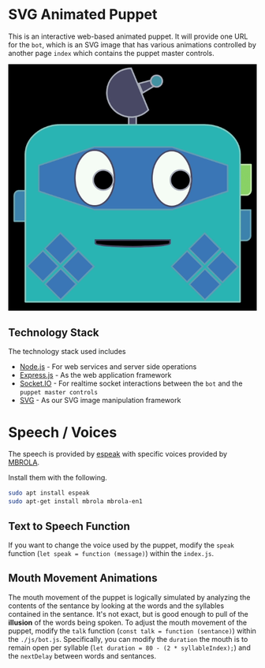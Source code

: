 # SVG Animated Puppet

This is an interactive web-based animated puppet.  It will provide one URL for the `bot`, which is an SVG image that has various animations controlled by another page `index` which contains the puppet master controls.

![Bot](/public/img/bot.gif "Bot")

## Technology Stack

The technology stack used includes

* [Node.js](https://nodejs.org/en/) - For web services and server side operations
* [Express.js](https://expressjs.com/) - As the web application framework
* [Socket.IO](https://socket.io/) - For realtime socket interactions between the `bot` and the `puppet master controls`
* [SVG](https://svgjs.com/docs/3.0/) - As our SVG image manipulation framework


# Speech / Voices

The speech is provided by [espeak](https://github.com/espeak-ng/espeak-ng) with specific voices provided by [MBROLA](https://github.com/espeak-ng/espeak-ng/blob/master/docs/mbrola.md).

Install them with the following.

```bash
sudo apt install espeak
sudo apt-get install mbrola mbrola-en1
```

## Text to Speech Function

If you want to change the voice used by the puppet, modify the `speak` function (`let speak = function (message)`) within the `index.js`.

## Mouth Movement Animations

The mouth movement of the puppet is logically simulated by analyzing the contents of the sentance by looking at the words and the syllables contained in the sentance.  It's not exact, but is good enough to pull of the **illusion** of the words being spoken.  To adjust the mouth movement of the puppet, modify the `talk` function (`const talk = function (sentance)`) within the `./js/bot.js`. Specifically, you can modify the `duration` the mouth is to remain open per syllable (`let duration = 80 - (2 * syllableIndex);`) and the `nextDelay` between words and sentances.

